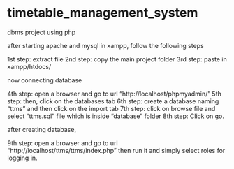 # timetable_management_system
 dbms project using php

 after starting apache and mysql in xampp, follow the following steps


1st step: extract file
2nd step: copy the main project folder
3rd step: paste in xampp/htdocs/

now connecting database

4th step: open a browser and go to url “http://localhost/phpmyadmin/”
5th step: then, click on the databases tab
6th step: create a database naming “ttms” and then click on the import tab
7th step: click on browse file and select “ttms.sql” file which is inside “database” folder
8th step: Click on go.

after creating database,

9th step: open a browser and go to url “http://localhost/ttms/ttms/index.php”
then run it and simply select roles for logging in.

